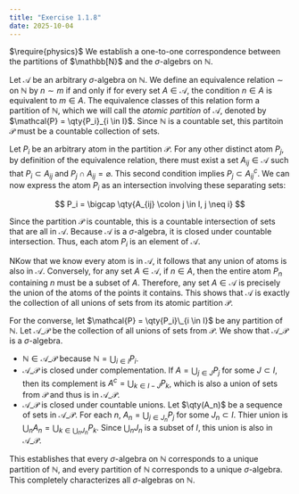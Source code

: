 ```yaml
---
title: "Exercise 1.1.8"
date: 2025-10-04
---
```

$\require{physics}$
We establish a one-to-one correspondence between the partitions of $\mathbb[N}$ and the $\sigma$-algebrs on $\mathbb{N}$. 

Let $\mathcal{A}$ be an arbitrary $\sigma$-algebra on $\mathbb{N}$. 
We define an equivalence relation $\sim$ on $\mathbb{N}$ by $n \sim m$ if and only if for every set $A \in \mathcal{A}$, the condition $n \in A$ is equivalent to $m \in A$. 
The equivalence classes of this relation form a partition of $\mathbb{N}$, which we will call the *atomic partition* of $\mathcal{A}$, denoted by $\mathcal{P} = \qty{P_i}_{i \in I}$. 
Since $\mathbb{N}$ is a countable set, this partitoin $\mathcal{P}$ must be a countable collection of sets. 

Let $P_i$ be an arbitrary atom in the partition $\mathcal{P}$. 
For any other distinct atom $P_j$, by definition of the equivalence relation, there must exist a set $A_{ij} \in \mathcal{A}$ such that $P_i \subset A_{ij}$ and $P_j \cap A_{ij} = \varnothing$. 
This second condition implies $P_j \subset A_{ij}^c$. 
We can now express the atom $P_i$ as an intersection involving these separating sets:

$$
  P_i = \bigcap \qty{A_{ij} \colon j \in I, j \neq i}
$$

Since the partition $\mathcal{P}$ is countable, this is a countable intersection of sets that are all in $\mathcal{A}$. 
Because $\mathcal{A}$ is a $\sigma$-algebra, it is closed under countable intersection. 
Thus, each atom $P_i$ is an element of $\mathcal{A}$. 

NKow that we know every atom is in $\mathcal{A}$, it follows that any union of atoms is also in $\mathcal{A}$. 
Conversely, for any set $A \in \mathcal{A}$, if $n \in A$, then the entire atom $P_n$ containing $n$ must be a subset of $A$. 
Therefore, any set $A \in \mathcal{A}$ is precisely the union of the atoms of the points it contains. 
This shows that $\mathcal{A}$ is exactly the collection of all unions of sets from its atomic partition $\mathcal{P}$. 

For the converse, let $\mathcal{P} = \qty{P_i}\_{i \in I}$ be any partition of $\mathbb{N}$. 
Let $\mathcal{A}\_{\mathcal{P}}$ be the collection of all unions of sets from $\mathcal{P}$. 
We show that $\mathcal{A}\_{\mathcal{P}}$ is a $\sigma$-algebra. 
- $\mathbb{N} \in \mathcal{A}\_{\mathcal{P}}$ because $\mathbb{N} = \bigcup_{i \in I}P_i$.
- $\mathcal{A}\_{\mathcal{P}}$ is closed under complementation.
  If $A = \bigcup_{j \in J}P_j$ for some $J \subset I$, then its complement is $A^c = \bigcup_{k \in I-J}P_k$, which is also a union of sets from $\mathcal{P}$ and thus is in $\mathcal{A}\_{\mathcal{P}}$.
- $\mathcal{A}\_{\mathcal{P}}$ is closed under countable unions.
  Let $\qty(A_n)$ be a sequence of sets in $\mathcal{A}\_{\mathcal{P}}$.
  For each $n$, $A_n = \bigcup_{j \in J_n}P_j$ for some $J_n \subset I$.
  Thier union is $\bigcup_n A_n = \bigcup_{k \in \bigcup_n J_n} P_k$.
  Since $\bigcup_n J_n$ is a subset of $I$, this union is also in $\mathcal{A}\_{\mathcal{P}}$.

This establishes that every $\sigma$-algebra on $\mathbb{N}$ corresponds to a unique partition of $\mathbb{N}$, and every partition of $\mathbb{N}$ corresponds to a unique $\sigma$-algebra. 
This completely characterizes all $\sigma$-algebras on $\mathbb{N}$. 
